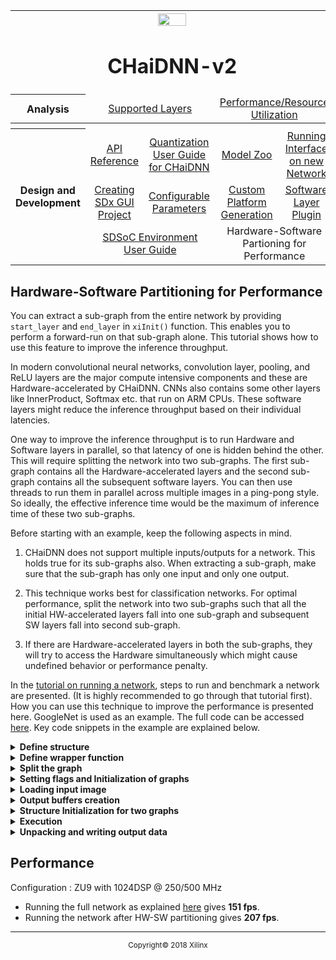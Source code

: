 <table style="width:100%">
<tr>
<th width="100%" colspan="6"><img src="https://www.xilinx.com/content/dam/xilinx/imgs/press/media-kits/corporate/xilinx-logo.png" width="30%"/><h1>CHaiDNN-v2</h2>
</th>
</tr>
  <tr>
    <th rowspan="2" width="17%">Analysis</th>
   </tr>
<tr>
	<td width="40%" align="center" colspan="2"><a href="../docs/SUPPORTED_LAYERS.md">Supported Layers</a></td>
	<td width="50%" align="center" colspan="2"><a href="../docs/PERFORMANCE_SNAPSHOT.md">Performance/Resource Utilization</a></td>

</tr>
<tr></tr>
    <tr></tr>
  <tr><th colspan="6"></th></tr>

  <tr></tr>
  <tr>
     <th rowspan="7" width="17%">Design and Development</th>
   </tr>

<tr>
	<td  align="center"><a href="../docs/API.md">API Reference</a></td>
	<td  align="center"><a href="../docs/QUANTIZATION.md">Quantization User Guide for CHaiDNN</a></td>
	<td  align="center"><a href="../docs/MODELZOO.md">Model Zoo</a></td>
	<td  align="center"><a href="../docs/RUN_NEW_NETWORK.md">Running Interface on new Network</a></td>
</tr>
  <tr></tr>
<tr>
	<td  align="center"><a href="../docs/BUILD_USING_SDX_GUI.md">Creating SDx GUI Project</a></td>
	<td  align="center"><a href="../docs/CONFIGURABLE_PARAMS.md">Configurable Parameters</a></td>
	<td  align="center"><a href="../docs/CUSTOM_PLATFORM_GEN.md">Custom Platform Generation</a></td>
	<td  align="center"><a href="../docs/SOFTWARE_LAYER_PLUGIN.md">Software Layer Plugin</a></td>
</tr>
  <tr></tr>
<tr>
	<td  align="center" colspan="2"><a href="https://www.xilinx.com/support/documentation/sw_manuals/xilinx2017_4/ug1027-sdsoc-user-guide.pdf">SDSoC Environment User Guide</a></td>
	<td  align="center" colspan="2">Hardware-Software Partioning for Performance</td>

</tr>  
</table>

## **Hardware-Software Partitioning for Performance**

You can extract a sub-graph from the entire network by providing `start_layer` and `end_layer` in `xiInit()` function. This enables you to perform a forward-run on that sub-graph alone. This tutorial shows how to use this feature to improve the inference throughput.

In modern convolutional neural networks, convolution layer, pooling, and ReLU layers are the major compute intensive components and these are Hardware-accelerated by CHaiDNN. CNNs also contains some other layers like InnerProduct, Softmax etc. that run on ARM CPUs. These software layers might reduce the inference throughput based on their individual latencies.

One way to improve the inference throughput is to run Hardware and Software layers in parallel, so that latency of one is hidden behind the other. This will require splitting the network into two sub-graphs. The first sub-graph contains all the Hardware-accelerated layers and the second sub-graph contains all the subsequent software layers. You can then use threads to run them in parallel across multiple images in a ping-pong style. So ideally, the effective inference time would be the maximum of inference time of these two sub-graphs.

Before starting with an example, keep the following aspects in mind.

1. CHaiDNN does not support multiple inputs/outputs for a network. This holds true for its sub-graphs also. When extracting a sub-graph, make sure that the sub-graph has only one input and only one output.

2. This technique works best for classification networks. For optimal performance, split the network into two sub-graphs such that all the initial HW-accelerated layers fall into one sub-graph and subsequent SW layers fall into second sub-graph.

3. If there are Hardware-accelerated layers in both the sub-graphs, they will try to access the Hardware simultaneously which might cause undefined behavior or performance penalty.

In the [tutorial on running a network](RUN_NEW_NETWORK.md), steps to run and benchmark a network are presented. (It is highly recommended to go through that tutorial first). How you can use this technique to improve the performance is presented here. GoogleNet is used as an example. The full code can be accessed [here](software/examples/googlenet_ex.cpp). Key code snippets in the example are explained below.


<details>
<summary><strong>Define structure</strong></summary>

'pthreads' are used for multi-threading. So, a structure needs to be defined to pack all the arguments.
```c++
typedef struct execStruct_ {
   void *chai_handle;
    std::vector<void* > input;
    std::vector<void* > output;
    bool is_first_layer;
} execStruct;
```
</details>

<details>
<summary><strong>Define wrapper function</strong></summary>

Define a wrapper function for `xiExec()` which can be passed to `pthread_create()`.
```c++
void* execRoutine(void* args_) {
	execStruct* args = (execStruct*) args_;
	xiExec(args->chai_handle, args->input, args->output, args->is_first_layer);
	return NULL;
}
```
</details>

<details>
<summary><strong>Split the graph</strong></summary>

Split the GoogleNet into two sub-graphs. The first sub-graph contains all the convolution/activation/pooling layers. The second sub-graph contains InnerProduct layer and Softmax layer. HW-layers and SW-layers are split  into two graphs.
```c++
    //# start/end layer in the graph1
    string start_layer_graph1 = "";
    string end_layer_graph1   = "pool5/7x7_s1";

    //# start/end layer in the graph2
    string start_layer_graph2 = "loss3/classifier";
    string end_layer_graph2   = "";
```

Note that, by-default `start_layer=""` is the first layer in the prototxt and `end_layer=""` is the last layer in the prototxt.
</details>

<details>
<summary><strong>Setting flags and Initialization of graphs</strong></summary>

The actual image data after mean-subtraction is fed into the first sub-graph.
```c++
    bool En_layer1_graph1 = true;
    bool En_layer1_graph2 = false;
```

`xiInit()` should be called for each sub-graph to get the separate job-queues. So, all the related data structures should be replicated.
```c++
	//# Struct which holds the input/output layer info
    io_layer_info io_layer_info_ptr1;
    io_layer_info io_layer_info_ptr2;

    //# Create Job-Queue
    void chai_handle_1;
    void chai_handle_2;

    //# Init call for sub-graph1
    xiInit(dirpath, prototxt, caffemodel, chai_handle_1  &io_layer_info_ptr1,
            numImg_to_process, En_layer1_graph1, start_layer_graph1, end_layer_graph1);


    //# Init call for sub-graph2
    xiInit(dirpath, prototxt, caffemodel, chai_handle_2,  &io_layer_info_ptr2,
            numImg_to_process, En_layer1_graph2, start_layer_graph2, end_layer_graph2);
```
</details>

<details>
<summary><strong>Loading input image</strong></summary>

Load the image as explained in the [tutorial on running a network](RUN_NEW_NETWORK.md). For benchmarking, same set of images across multiple `xiExec()` calls must be used.
```c++
    //# Create buffer to load normalized input
    vector<void *> normalizeInput;
    for(int batch_id = 0; batch_id < numImg_to_process; batch_id++)
        normalizeInput.push_back(ptr);

    float *mean_ptr = (float*)malloc(3*sizeof(float));
    float *var_ptr = (float*)malloc(3*sizeof(float));

    //# With input Normalization
    if(inp_mode == 1)
    {
        mean_ptr[0] = 0.485;
        mean_ptr[1] = 0.456;
        mean_ptr[2] = 0.406;
        var_ptr[0] = 0.229;
        var_ptr[1] = 0.224;
        var_ptr[2] = 0.225;
    }
    else
    {
        mean_ptr[0] = 104.0;
        mean_ptr[1] = 117.0;
        mean_ptr[2] = 123.0;
    }

    int status = inputNormalization(normalizeInput, resize_h, resize_w, img_path1, img_path2,
    inp_mode, mean_ptr, var_ptr, numImg_to_process, io_layer_info_ptr1);

    //# Create input/output Buffers
    vector<void *> input;
    void *ptr;
    for(int i = 0; i < io_layer_info_ptr1.num_in_bufs; i++)
    {
        if(io_layer_info_ptr1.inlayer_exectype.compare("hardware") == 0)
            ptr = sds_alloc_non_cacheable(size);
        else
            ptr = malloc(size);

        input.push_back(ptr);
    }

    xiInputRead(normalizeInput, input, numImg_to_process, io_layer_info_ptr1);
    fprintf(stderr,"input Read done\n",stderr);
```
</details>

<details>
<summary><strong>Output buffers creation</strong></summary>

Job-Queues will be running in a ping-pong style. When job-queue1 is working on one image, job-queue2 will be working on the previous output of job-queue1. Two output buffers are needed for both the job-queues. Output buffer creation for job-queue2 is presented below.
```c++
	// Allocate output Buffers for pingpong for graph2
    vector<void *> output1;
    vector<void *> output2;

    //# Memory size required for output buffers
    int graph2_out_size = io_layer_info_ptr2.outlayer_sizebytes;

    for(int i = 0; i < io_layer_info_ptr2.num_out_bufs; i++)
    {
        if(io_layer_info_ptr2.outlayer_exectype.compare("hardware") == 0)
        {
            ptr1 = sds_alloc_non_cacheable(size);
            ptr2 = sds_alloc_non_cacheable(size);
        }
        else
        {
            ptr1 = malloc(size);
            ptr2 = malloc(size);
        }

        output1.push_back(ptr1);
        output2.push_back(ptr2);
    }
```

The same should be repeated for job-queue1.
```c++
    // Allocate output Buffers for pingpong for graph1
    vector<void *> tmp_out1;
    vector<void *> tmp_out2;

    //# Memory size required for output buffers
    int graph1_out_size = io_layer_info_ptr1.outlayer_sizebytes;

    void *ptr1, *ptr2;
    for(int i = 0; i < io_layer_info_ptr1.num_out_bufs; i++)
    {
        //# Allocate the same as for job-queue2
    }
```
</details>

<details>
<summary><strong>Structure Initialization for two graphs</strong></summary>

All these parameters to should be packed to `execStruct` structures and should be arranged in ping-pong style.
```c++
    // image 1 inference
    execStruct queue1_args_ping = {chai_handle_1, input, tmp_out1, En_layer1_graph1};
    execStruct queue2_args_ping = {chai_handle_2, tmp_out1, output1, En_layer1_graph2};

    // image 2 inference
    execStruct queue1_args_pong = {chai_handle_1, input, tmp_out2, En_layer1_graph1};
    execStruct queue2_args_pong = {chai_handle_2, tmp_out2, output2, En_layer1_graph2};

    // Ping-Pong
    execStruct queue1_Args[2] = {queue1_args_ping, queue1_args_pong};
    execStruct queue2_Args[2] = {queue2_args_ping, queue2_args_pong};
```
</details>

<details>
<summary><strong>Execution</strong></summary>

User can start the execution. Average time of N runs is considered.
```c++
    int pingpong = 0;
    TIME_STAMP_INIT

    execRoutine((void*)(&queue1_Args[pingpong]));
    for(int i = 0; i < loop_iter; i++)
    {
        pthread_create(&queue2_thread, NULL, execRoutine, (void *)(&queue2_Args[pingpong]));
        pingpong = 1 - pingpong;
        execRoutine((void*)(&queue1_Args[pingpong]));
        pthread_join(queue2_thread, NULL);
    }
    execRoutine((void*)(&queue2_Args[pingpong]));

    TIME_STAMP

    double perf_batch = ((double)(1000)/tot_time)*XBATCH_SIZE*(loop_iter+1);
    fprintf(fp_lat, "\n[PERFM] Performance with Batching : %lf Images/second", perf_batch);
 ```
</details>

<details>
<summary><strong>Unpacking and writing output data</strong></summary>

 The output from output buffer should be unpacked and written to a .txt file.
 ```c++
    int unpack_out_size = io_layer_info_ptr2.outlayer_sizebytes;

    //# Create memory for unpack output data
    vector<void *> unpack_output1;
    vector<void *> unpack_output2;

    for(int batch_id = 0; batch_id < numImg_to_process; batch_id++)
    {
        void *ptr1 = malloc(unpack_out_size);
        void *ptr2 = malloc(unpack_out_size);

        unpack_output1.push_back(ptr1);
        unpack_output2.push_back(ptr2);
    }

    //# Loading required params for unpack function
    kernel_type_e out_kerType = io_layer_info_ptr2.out_kerType;
    int out_layer_size = io_layer_info_ptr2.out_size;

    //# unpacks the output data for ping and pong buffers
    xiUnpackOutput(output1, unpack_output1, out_kerType, out_layer_size, numImg_to_process);
    xiUnpackOutput(output2, unpack_output2, out_kerType, out_layer_size, numImg_to_process);

    //# Write the output data to txt file
    outputWrite(dirpath, img_path1, unpack_output1, numImg_to_process, io_layer_info_ptr2, 0);
    outputWrite(dirpath, img_path1, unpack_output2, numImg_to_process, io_layer_info_ptr2, 1);
```
</details>

## Performance
Configuration : ZU9 with 1024DSP @ 250/500 MHz
* Running the full network as explained [here](RUN_NEW_NETWORK.md) gives **151 fps**.
* Running the network after HW-SW partitioning gives **207 fps**.

<hr/>
<p align="center"><sup>Copyright&copy; 2018 Xilinx</sup></p>
